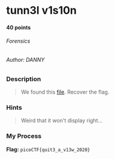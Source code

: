 # tunn3l v1s10n
#### 40 points
###### Forensics
###### Author: DANNY

### Description
> We found this [file](https://mercury.picoctf.net/static/7b2d7c26630e977197022d0af09e3aeb/tunn3l_v1s10n). Recover the flag.

### Hints
> Weird that it won't display right...

### My Process

**Flag:** `picoCTF{quit3_a_v13w_2020}`